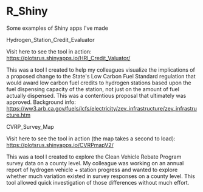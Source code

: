# R_Shiny
Some examples of Shiny apps I've made

Hydrogen_Station_Credit_Evaluator

Visit here to see the tool in action: https://plotsrus.shinyapps.io/HRI_Credit_Valuator/

This was a tool I created to help my colleagues visualize the implications of a proposed change to the State's Low Carbon Fuel Standard regulation that would award low carbon fuel credits to hydrogen stations based upon the fuel dispensing capacity of the station, not just on the amount of fuel actually dispensed. This was a contentious proposal that ultimately was approved.
Background info: https://ww3.arb.ca.gov/fuels/lcfs/electricity/zev_infrastructure/zev_infrastructure.htm
    
CVRP_Survey_Map

Visit here to see the tool in action (the map takes a second to load): https://plotsrus.shinyapps.io/CVRPmapV2/

This was a tool I created to explore the Clean Vehicle Rebate Program survey data on a county level. My colleague was working on an annual report of hydrogen vehicle + station progress and wanted to explore whether much variation existed in survey responses on a county level. This tool allowed quick investigation of those differences without much effort.




